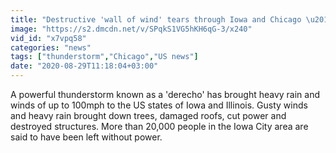 ```yaml
---
title: "Destructive 'wall of wind' tears through Iowa and Chicago \u2013 video"
image: "https://s2.dmcdn.net/v/SPqkS1VG5hKH6qG-3/x240"
vid_id: "x7vpq58"
categories: "news"
tags: ["thunderstorm","Chicago","US news"]
date: "2020-08-29T11:18:04+03:00"
---
```

A powerful thunderstorm known as a 'derecho' has brought heavy rain and winds of up to 100mph to the US states of Iowa and Illinois. Gusty winds and heavy rain brought down trees, damaged roofs, cut power and destroyed structures. More than 20,000 people in the Iowa City area are said to have been left without power.
